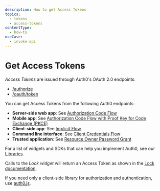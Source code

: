 ```yaml
---
description: How to get Access Tokens
topics:
  - tokens
  - access-tokens
contentType:
  - how-to
useCase:
  - invoke-api
---
```

# Get Access Tokens

<dfn data-key="access-token">Access Tokens</dfn> are issued through Auth0's OAuth 2.0 endpoints:

* [/authorize](/api/authentication#authorize-application)
* [/oauth/token](/api/authentication#get-token)

You can get Access Tokens from the following Auth0 endpoints:
  * **Server-side web app**: See [Authorization Code Flow](/flows/concepts/auth-code)
  * **Mobile app**: See [Authorization Code Flow with Proof Key for Code Exchange (PKCE)](/flows/concepts/auth-code-pkce)
  * **Client-side app**: See [Implicit Flow](/flows/concepts/implicit)
  * **Command line interface**: See [Client Credentials Flow](/flows/concepts/client-credentials)
  * **Trusted application**: See [Resource Owner Password Grant](/api-auth/grant/password)

For a list of widgets and SDKs that can help you implement Auth0, see our [Libraries](/libraries).

Calls to the <dfn data-key="lock">Lock widget</dfn> will return an Access Token as shown in the [Lock documentation](/libraries/lock).

If you need only a client-side library for authorization and authentication, use [auth0.js](/libraries/auth0js).
